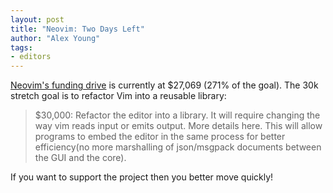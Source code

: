 ```yaml
---
layout: post
title: "Neovim: Two Days Left"
author: "Alex Young"
tags: 
- editors
---
```


[Neovim's funding drive](https://www.bountysource.com/fundraisers/539-neovim-first-iteration) is currently at $27,069 (271% of the goal).  The 30k stretch goal is to refactor Vim into a reusable library:

> $30,000: Refactor the editor into a library. It will require changing the way vim reads input or emits output. More details here. This will allow programs to embed the editor in the same process for better efficiency(no more marshalling of json/msgpack documents between the GUI and the core).

If you want to support the project then you better move quickly!
